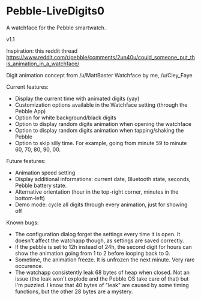 # Pebble-LiveDigits0
A watchface for the Pebble smartwatch.

v1.1

Inspiration: this reddit thread
https://www.reddit.com/r/pebble/comments/2un40u/could_someone_put_this_animation_in_a_watchface/

Digit animation concept from /u/MattBaster
Watchface by me, /u/Cley_Faye

Current features:
 - Display the current time with animated digits (yay)
 - Customization options available in the Watchface setting (through the Pebble App)
 - Option for white background/black digits
 - Option to display random digits animation when opening the watchface
 - Option to display random digits animation when tapping/shaking the Pebble
 - Option to skip silly time. For example, going from minute 59 to minute 60, 70, 80, 90, 00.

Future features:
 - Animation speed setting
 - Display additional informations: current date, Bluetooth state, seconds, Pebble battery state.
 - Alternative orientation (hour in the top-right corner, minutes in the bottom-left)
 - Demo mode: cycle all digits through every animation, just for showing off

Known bugs:
 - The configuration dialog forget the settings every time it is open. It doesn't affect the watchapp though, as settings are saved correctly.
 - If the pebble is set to 12h instead of 24h, the second digit for hours can show the animation going from 1 to 2 before looping back to 0.
 - Sometime, the animation freeze. It is unfrozen the next minute. Very rare occurence.
 - The watchapp consistently leak 68 bytes of heap when closed. Not an issue (the leak won't explode and the Pebble OS take care of that) but I'm puzzled. I know that 40 bytes of "leak" are caused by some timing functions, but the other 28 bytes are a mystery.

